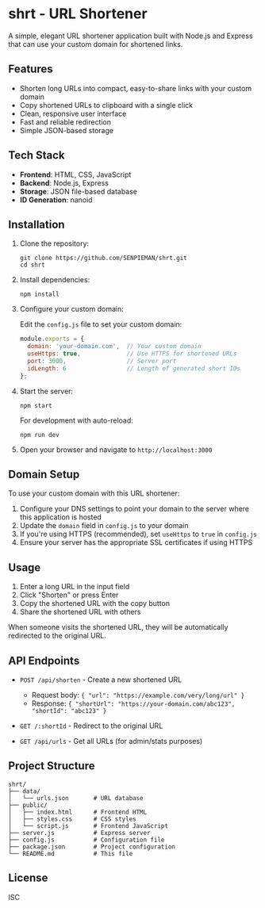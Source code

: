 # shrt - URL Shortener

A simple, elegant URL shortener application built with Node.js and Express that can use your custom domain for shortened links.

## Features

- Shorten long URLs into compact, easy-to-share links with your custom domain
- Copy shortened URLs to clipboard with a single click
- Clean, responsive user interface
- Fast and reliable redirection
- Simple JSON-based storage

## Tech Stack

- **Frontend**: HTML, CSS, JavaScript
- **Backend**: Node.js, Express
- **Storage**: JSON file-based database
- **ID Generation**: nanoid

## Installation

1. Clone the repository:
   ```
   git clone https://github.com/SENPIEMAN/shrt.git
   cd shrt
   ```

2. Install dependencies:
   ```
   npm install
   ```

3. Configure your custom domain:
   
   Edit the `config.js` file to set your custom domain:
   ```javascript
   module.exports = {
     domain: 'your-domain.com',  // Your custom domain
     useHttps: true,             // Use HTTPS for shortened URLs
     port: 3000,                 // Server port
     idLength: 6                 // Length of generated short IDs
   };
   ```

4. Start the server:
   ```
   npm start
   ```

   For development with auto-reload:
   ```
   npm run dev
   ```

5. Open your browser and navigate to `http://localhost:3000`

## Domain Setup

To use your custom domain with this URL shortener:

1. Configure your DNS settings to point your domain to the server where this application is hosted
2. Update the `domain` field in `config.js` to your domain
3. If you're using HTTPS (recommended), set `useHttps` to `true` in `config.js`
4. Ensure your server has the appropriate SSL certificates if using HTTPS

## Usage

1. Enter a long URL in the input field
2. Click "Shorten" or press Enter
3. Copy the shortened URL with the copy button
4. Share the shortened URL with others

When someone visits the shortened URL, they will be automatically redirected to the original URL.

## API Endpoints

- `POST /api/shorten` - Create a new shortened URL
  - Request body: `{ "url": "https://example.com/very/long/url" }`
  - Response: `{ "shortUrl": "https://your-domain.com/abc123", "shortId": "abc123" }`

- `GET /:shortId` - Redirect to the original URL

- `GET /api/urls` - Get all URLs (for admin/stats purposes)

## Project Structure

```
shrt/
├── data/
│   └── urls.json       # URL database
├── public/
│   ├── index.html      # Frontend HTML
│   ├── styles.css      # CSS styles
│   └── script.js       # Frontend JavaScript
├── server.js           # Express server
├── config.js           # Configuration file
├── package.json        # Project configuration
└── README.md           # This file
```

## License

ISC
